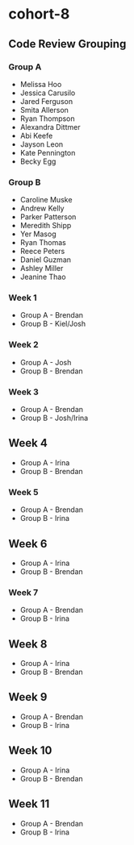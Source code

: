 # cohort-8

## Code Review Grouping

### Group A

* Melissa Hoo
* Jessica Carusilo
* Jared Ferguson
* Smita Allerson
* Ryan Thompson
* Alexandra Dittmer
* Abi Keefe
* Jayson Leon
* Kate Pennington
* Becky Egg

### Group B

* Caroline Muske
* Andrew Kelly
* Parker Patterson
* Meredith Shipp
* Yer Masog
* Ryan Thomas
* Reece Peters
* Daniel Guzman
* Ashley Miller
* Jeanine Thao

### Week 1

* Group A - Brendan
* Group B - Kiel/Josh

### Week 2

* Group A - Josh
* Group B - Brendan

### Week 3

* Group A - Brendan
* Group B - Josh/Irina

## Week 4

* Group A - Irina
* Group B - Brendan

### Week 5

* Group A - Brendan
* Group B - Irina

## Week 6

* Group A - Irina
* Group B - Brendan

### Week 7

* Group A - Brendan
* Group B - Irina

## Week 8

* Group A - Irina
* Group B - Brendan

## Week 9

* Group A - Brendan
* Group B - Irina

## Week 10

* Group A - Irina
* Group B - Brendan

## Week 11

* Group A - Brendan
* Group B - Irina
